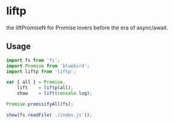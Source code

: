 # liftp

the liftPromiseN for Promise lovers before the era of async/await.

## Usage

```javascript
import fs from 'fs';
import Promise from 'bluebird';
import liftp from 'liftp';

var { all } = Promise,
    lift    = liftp(all),
    show    = lift(console.log);

Promise.promisifyAll(fs);

show(fs.readFile('./index.js'));
```

